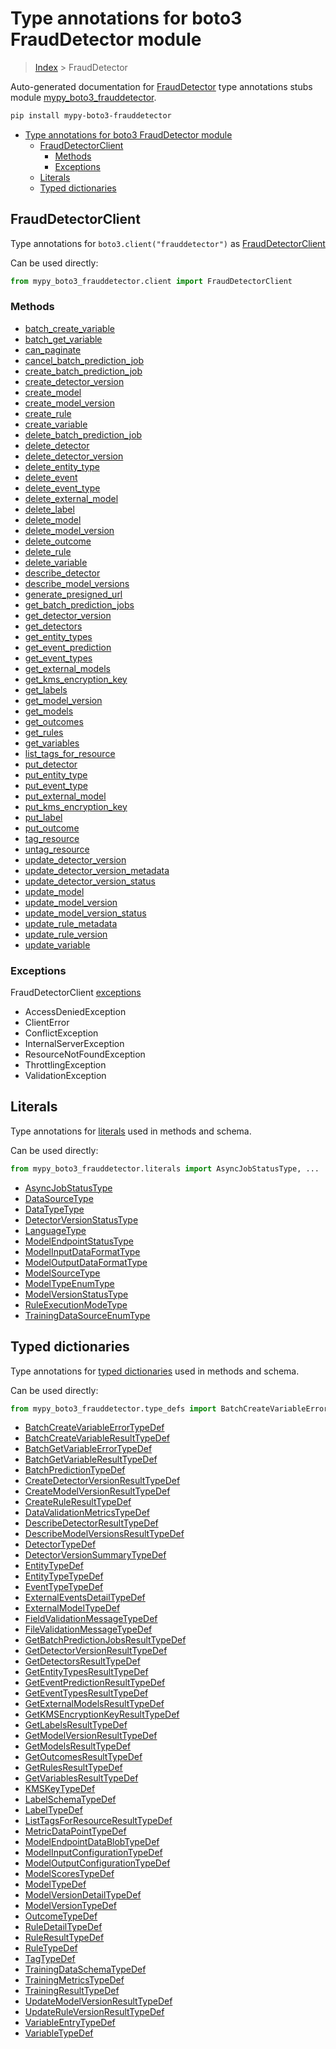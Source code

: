 # Type annotations for boto3 FraudDetector module

> [Index](..) > FraudDetector

Auto-generated documentation for
[FraudDetector](https://boto3.amazonaws.com/v1/documentation/api/1.17.75/reference/services/frauddetector.html#FraudDetector)
type annotations stubs module
[mypy_boto3_frauddetector](https://pypi.org/project/mypy-boto3-frauddetector/).

```bash
pip install mypy-boto3-frauddetector
```

- [Type annotations for boto3 FraudDetector module](#type-annotations-for-boto3-frauddetector-module)
  - [FraudDetectorClient](#frauddetectorclient)
    - [Methods](#methods)
    - [Exceptions](#exceptions)
  - [Literals](#literals)
  - [Typed dictionaries](#typed-dictionaries)

## FraudDetectorClient

Type annotations for `boto3.client("frauddetector")` as
[FraudDetectorClient](./client.md)

Can be used directly:

```python
from mypy_boto3_frauddetector.client import FraudDetectorClient
```

### Methods

- [batch_create_variable](./client.md#batch_create_variable)
- [batch_get_variable](./client.md#batch_get_variable)
- [can_paginate](./client.md#can_paginate)
- [cancel_batch_prediction_job](./client.md#cancel_batch_prediction_job)
- [create_batch_prediction_job](./client.md#create_batch_prediction_job)
- [create_detector_version](./client.md#create_detector_version)
- [create_model](./client.md#create_model)
- [create_model_version](./client.md#create_model_version)
- [create_rule](./client.md#create_rule)
- [create_variable](./client.md#create_variable)
- [delete_batch_prediction_job](./client.md#delete_batch_prediction_job)
- [delete_detector](./client.md#delete_detector)
- [delete_detector_version](./client.md#delete_detector_version)
- [delete_entity_type](./client.md#delete_entity_type)
- [delete_event](./client.md#delete_event)
- [delete_event_type](./client.md#delete_event_type)
- [delete_external_model](./client.md#delete_external_model)
- [delete_label](./client.md#delete_label)
- [delete_model](./client.md#delete_model)
- [delete_model_version](./client.md#delete_model_version)
- [delete_outcome](./client.md#delete_outcome)
- [delete_rule](./client.md#delete_rule)
- [delete_variable](./client.md#delete_variable)
- [describe_detector](./client.md#describe_detector)
- [describe_model_versions](./client.md#describe_model_versions)
- [generate_presigned_url](./client.md#generate_presigned_url)
- [get_batch_prediction_jobs](./client.md#get_batch_prediction_jobs)
- [get_detector_version](./client.md#get_detector_version)
- [get_detectors](./client.md#get_detectors)
- [get_entity_types](./client.md#get_entity_types)
- [get_event_prediction](./client.md#get_event_prediction)
- [get_event_types](./client.md#get_event_types)
- [get_external_models](./client.md#get_external_models)
- [get_kms_encryption_key](./client.md#get_kms_encryption_key)
- [get_labels](./client.md#get_labels)
- [get_model_version](./client.md#get_model_version)
- [get_models](./client.md#get_models)
- [get_outcomes](./client.md#get_outcomes)
- [get_rules](./client.md#get_rules)
- [get_variables](./client.md#get_variables)
- [list_tags_for_resource](./client.md#list_tags_for_resource)
- [put_detector](./client.md#put_detector)
- [put_entity_type](./client.md#put_entity_type)
- [put_event_type](./client.md#put_event_type)
- [put_external_model](./client.md#put_external_model)
- [put_kms_encryption_key](./client.md#put_kms_encryption_key)
- [put_label](./client.md#put_label)
- [put_outcome](./client.md#put_outcome)
- [tag_resource](./client.md#tag_resource)
- [untag_resource](./client.md#untag_resource)
- [update_detector_version](./client.md#update_detector_version)
- [update_detector_version_metadata](./client.md#update_detector_version_metadata)
- [update_detector_version_status](./client.md#update_detector_version_status)
- [update_model](./client.md#update_model)
- [update_model_version](./client.md#update_model_version)
- [update_model_version_status](./client.md#update_model_version_status)
- [update_rule_metadata](./client.md#update_rule_metadata)
- [update_rule_version](./client.md#update_rule_version)
- [update_variable](./client.md#update_variable)

### Exceptions

FraudDetectorClient [exceptions](./client.md#exceptions)

- AccessDeniedException
- ClientError
- ConflictException
- InternalServerException
- ResourceNotFoundException
- ThrottlingException
- ValidationException

## Literals

Type annotations for [literals](./literals.md) used in methods and schema.

Can be used directly:

```python
from mypy_boto3_frauddetector.literals import AsyncJobStatusType, ...
```

- [AsyncJobStatusType](./literals.md#asyncjobstatustype)
- [DataSourceType](./literals.md#datasourcetype)
- [DataTypeType](./literals.md#datatypetype)
- [DetectorVersionStatusType](./literals.md#detectorversionstatustype)
- [LanguageType](./literals.md#languagetype)
- [ModelEndpointStatusType](./literals.md#modelendpointstatustype)
- [ModelInputDataFormatType](./literals.md#modelinputdataformattype)
- [ModelOutputDataFormatType](./literals.md#modeloutputdataformattype)
- [ModelSourceType](./literals.md#modelsourcetype)
- [ModelTypeEnumType](./literals.md#modeltypeenumtype)
- [ModelVersionStatusType](./literals.md#modelversionstatustype)
- [RuleExecutionModeType](./literals.md#ruleexecutionmodetype)
- [TrainingDataSourceEnumType](./literals.md#trainingdatasourceenumtype)

## Typed dictionaries

Type annotations for [typed dictionaries](./type_defs.md) used in methods and
schema.

Can be used directly:

```python
from mypy_boto3_frauddetector.type_defs import BatchCreateVariableErrorTypeDef, ...
```

- [BatchCreateVariableErrorTypeDef](./type_defs.md#batchcreatevariableerrortypedef)
- [BatchCreateVariableResultTypeDef](./type_defs.md#batchcreatevariableresulttypedef)
- [BatchGetVariableErrorTypeDef](./type_defs.md#batchgetvariableerrortypedef)
- [BatchGetVariableResultTypeDef](./type_defs.md#batchgetvariableresulttypedef)
- [BatchPredictionTypeDef](./type_defs.md#batchpredictiontypedef)
- [CreateDetectorVersionResultTypeDef](./type_defs.md#createdetectorversionresulttypedef)
- [CreateModelVersionResultTypeDef](./type_defs.md#createmodelversionresulttypedef)
- [CreateRuleResultTypeDef](./type_defs.md#createruleresulttypedef)
- [DataValidationMetricsTypeDef](./type_defs.md#datavalidationmetricstypedef)
- [DescribeDetectorResultTypeDef](./type_defs.md#describedetectorresulttypedef)
- [DescribeModelVersionsResultTypeDef](./type_defs.md#describemodelversionsresulttypedef)
- [DetectorTypeDef](./type_defs.md#detectortypedef)
- [DetectorVersionSummaryTypeDef](./type_defs.md#detectorversionsummarytypedef)
- [EntityTypeDef](./type_defs.md#entitytypedef)
- [EntityTypeTypeDef](./type_defs.md#entitytypetypedef)
- [EventTypeTypeDef](./type_defs.md#eventtypetypedef)
- [ExternalEventsDetailTypeDef](./type_defs.md#externaleventsdetailtypedef)
- [ExternalModelTypeDef](./type_defs.md#externalmodeltypedef)
- [FieldValidationMessageTypeDef](./type_defs.md#fieldvalidationmessagetypedef)
- [FileValidationMessageTypeDef](./type_defs.md#filevalidationmessagetypedef)
- [GetBatchPredictionJobsResultTypeDef](./type_defs.md#getbatchpredictionjobsresulttypedef)
- [GetDetectorVersionResultTypeDef](./type_defs.md#getdetectorversionresulttypedef)
- [GetDetectorsResultTypeDef](./type_defs.md#getdetectorsresulttypedef)
- [GetEntityTypesResultTypeDef](./type_defs.md#getentitytypesresulttypedef)
- [GetEventPredictionResultTypeDef](./type_defs.md#geteventpredictionresulttypedef)
- [GetEventTypesResultTypeDef](./type_defs.md#geteventtypesresulttypedef)
- [GetExternalModelsResultTypeDef](./type_defs.md#getexternalmodelsresulttypedef)
- [GetKMSEncryptionKeyResultTypeDef](./type_defs.md#getkmsencryptionkeyresulttypedef)
- [GetLabelsResultTypeDef](./type_defs.md#getlabelsresulttypedef)
- [GetModelVersionResultTypeDef](./type_defs.md#getmodelversionresulttypedef)
- [GetModelsResultTypeDef](./type_defs.md#getmodelsresulttypedef)
- [GetOutcomesResultTypeDef](./type_defs.md#getoutcomesresulttypedef)
- [GetRulesResultTypeDef](./type_defs.md#getrulesresulttypedef)
- [GetVariablesResultTypeDef](./type_defs.md#getvariablesresulttypedef)
- [KMSKeyTypeDef](./type_defs.md#kmskeytypedef)
- [LabelSchemaTypeDef](./type_defs.md#labelschematypedef)
- [LabelTypeDef](./type_defs.md#labeltypedef)
- [ListTagsForResourceResultTypeDef](./type_defs.md#listtagsforresourceresulttypedef)
- [MetricDataPointTypeDef](./type_defs.md#metricdatapointtypedef)
- [ModelEndpointDataBlobTypeDef](./type_defs.md#modelendpointdatablobtypedef)
- [ModelInputConfigurationTypeDef](./type_defs.md#modelinputconfigurationtypedef)
- [ModelOutputConfigurationTypeDef](./type_defs.md#modeloutputconfigurationtypedef)
- [ModelScoresTypeDef](./type_defs.md#modelscorestypedef)
- [ModelTypeDef](./type_defs.md#modeltypedef)
- [ModelVersionDetailTypeDef](./type_defs.md#modelversiondetailtypedef)
- [ModelVersionTypeDef](./type_defs.md#modelversiontypedef)
- [OutcomeTypeDef](./type_defs.md#outcometypedef)
- [RuleDetailTypeDef](./type_defs.md#ruledetailtypedef)
- [RuleResultTypeDef](./type_defs.md#ruleresulttypedef)
- [RuleTypeDef](./type_defs.md#ruletypedef)
- [TagTypeDef](./type_defs.md#tagtypedef)
- [TrainingDataSchemaTypeDef](./type_defs.md#trainingdataschematypedef)
- [TrainingMetricsTypeDef](./type_defs.md#trainingmetricstypedef)
- [TrainingResultTypeDef](./type_defs.md#trainingresulttypedef)
- [UpdateModelVersionResultTypeDef](./type_defs.md#updatemodelversionresulttypedef)
- [UpdateRuleVersionResultTypeDef](./type_defs.md#updateruleversionresulttypedef)
- [VariableEntryTypeDef](./type_defs.md#variableentrytypedef)
- [VariableTypeDef](./type_defs.md#variabletypedef)
